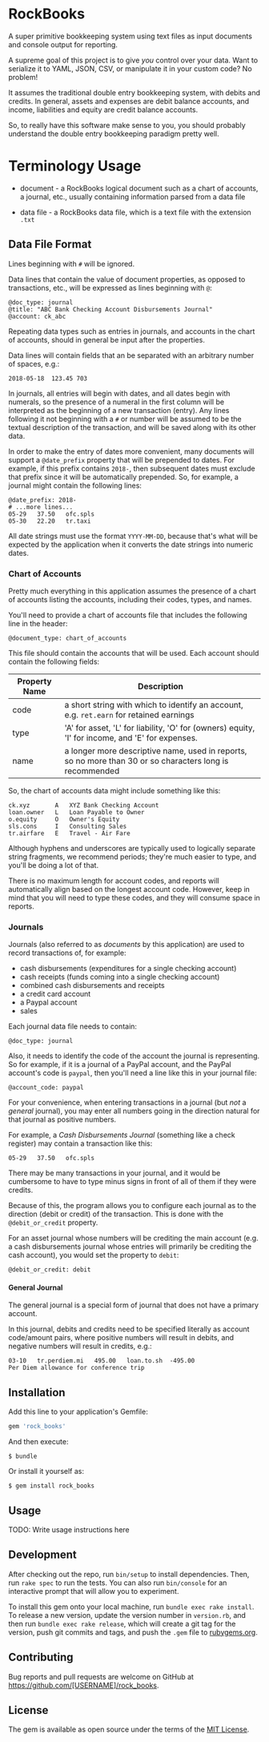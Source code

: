 # RockBooks

A super primitive bookkeeping system using text files as input documents and console output
for reporting.

A supreme goal of this project is to give _you_ control over your data. 
Want to serialize it to YAML, JSON, CSV, or manipulate it in your custom code?
No problem! 

It assumes the traditional double entry bookkeeping system, with debits and credits.
In general, assets and expenses are debit balance accounts, and income, liabilities and equity
are credit balance accounts.

So, to really have this software make sense to you, you should probably understand
the double entry bookkeeping paradigm pretty well. 

# Terminology Usage

* document - a RockBooks logical document such as a chart of accounts, a journal, etc.,
usually containing information parsed from a data file

* data file - a RockBooks data file, which is a text file with the extension `.txt`


## Data File Format

Lines beginning with `#` will be ignored.

Data lines that contain the value of document properties,
as opposed to transactions, etc., will be expressed as lines beginning with `@`:

```
@doc_type: journal
@title: "ABC Bank Checking Account Disbursements Journal"
@account: ck_abc
```

Repeating data types such as entries in journals, and accounts in the chart of accounts,
should in general be input after the properties.

Data lines will contain fields that an be separated with an arbitrary number of spaces, e.g.:

```
2018-05-18  123.45 703
```

In journals, all entries will begin with dates, and all dates begin with numerals, so the
presence of a numeral in the first column will be interpreted as the beginning of a new
transaction (entry). Any lines following it not beginning with a `#` or number will be
assumed to be the textual description of the transaction, and will be saved along with
its other data.

In order to make the entry of dates more convenient, many documents will support
a `@date_prefix` property that will be prepended to dates. For example, if this prefix
contains `2018-`, then subsequent dates must exclude that prefix since it will be
automatically prepended. So, for example, a journal might contain the following lines:

```
@date_prefix: 2018-
# ...more lines...
05-29   37.50   ofc.spls
05-30   22.20   tr.taxi
```

All date strings must use the format `YYYY-MM-DD`, because that's what will be expected
by the application when it converts the date strings into numeric dates.



### Chart of Accounts

Pretty much everything in this application assumes the presence of a chart of accounts
listing the accounts, including their codes, types, and names.

You'll need to provide a chart of accounts file that includes the following line in the header:

`@document_type: chart_of_accounts`

This file should contain the accounts
that will be used. Each account should contain the following fields:

| Property Name | Description |
| ------------- | ------------- |
| code          | a short string with which to identify an account, e.g. `ret.earn` for retained earnings
| type          | 'A' for asset, 'L' for liability, 'O' for (owners) equity, 'I' for income, and 'E' for expenses.
| name          | a longer more descriptive name, used in reports, so no more than 30 or so characters long is recommended
  

So, the chart of accounts data might include something like this:

```
ck.xyz       A   XYZ Bank Checking Account
loan.owner   L   Loan Payable to Owner
o.equity     O   Owner's Equity
sls.cons     I   Consulting Sales
tr.airfare   E   Travel - Air Fare
```

Although hyphens and underscores are typically used to logically separate string fragments,
we recommend periods; they're much easier to type, and you'll be doing a lot of that.

There is no maximum length for account codes, and reports will automatically align based
on the longest account code. However, keep in mind that you will need to type these codes,
and they will consume space in reports.

### Journals

Journals (also referred to as _documents_ by this application)
are used to record transactions of, for example:

* cash disbursements (expenditures for a single checking account)
* cash receipts (funds coming into a single checking account)
* combined cash disbursements and receipts
* a credit card account
* a Paypal account
* sales

Each journal data file needs to contain:

`@doc_type: journal`

Also, it needs to identify the code of the account the journal is representing.
So for example, if it is a journal of a PayPal account, and the PayPal 
account's code is `paypal`, then you'll need a line like this in your journal file:

`@account_code: paypal`

For your convenience, when entering transactions in a journal (but _not_ a _general_ journal),
you may enter all numbers going in the direction natural for that journal as positive numbers.

For example, a _Cash Disbursements Journal_ (something like a
check register) may contain a transaction like this:

```
05-29   37.50   ofc.spls
```

There may be many transactions in your journal, and it would be cumbersome to have to
type minus signs in front of all of them if they were credits.

Because of this, the program allows you to configure each journal as to the direction
(debit or credit) of the transaction. This is done with the `@debit_or_credit` property.

For an asset journal whose numbers will be crediting the main account
(e.g. a cash disbursements journal whose entries will primarily be crediting
the cash account), you would set the property to `debit`:

```
@debit_or_credit: debit
```


#### General Journal

The general journal is a special form of journal that does not have a primary account.

In this journal, debits and credits need to be specified literally as account code/amount
pairs, where positive numbers will result in debits, and negative numbers will result in credits, e.g.:

```
03-10   tr.perdiem.mi   495.00   loan.to.sh  -495.00
Per Diem allowance for conference trip
```



## Installation

Add this line to your application's Gemfile:

```ruby
gem 'rock_books'
```

And then execute:

    $ bundle

Or install it yourself as:

    $ gem install rock_books

## Usage

TODO: Write usage instructions here

## Development

After checking out the repo, run `bin/setup` to install dependencies. Then, run `rake spec` to run the tests. You can also run `bin/console` for an interactive prompt that will allow you to experiment.

To install this gem onto your local machine, run `bundle exec rake install`. To release a new version, update the version number in `version.rb`, and then run `bundle exec rake release`, which will create a git tag for the version, push git commits and tags, and push the `.gem` file to [rubygems.org](https://rubygems.org).

## Contributing

Bug reports and pull requests are welcome on GitHub at https://github.com/[USERNAME]/rock_books.

## License

The gem is available as open source under the terms of the [MIT License](https://opensource.org/licenses/MIT).
